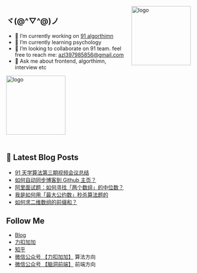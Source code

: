 <img src="https://github-readme-stats.vercel.app/api?username=azl397985856&show_icons=true" alt="logo" height="160" align="right" style="margin: 5px; margin-bottom: 20px;" />


## ヾ(@^▽^@)ノ

- 🔭 I’m currently working on  [91 algorthimn](https://lucifer.ren/blog/2020/10/19/91-algo-2/)
- 🌱 I’m currently learning psychology
- 👯 I’m looking to collaborate on 91 team. feel free to reach me: azl397985856@gmail.com
- 💬 Ask me about frontend, algorthimn, interview etc


<img src="https://github-profile-trophy.vercel.app/?username=azl397985856&theme=flat&column=7" alt="logo" height="160" align="center" style="margin: auto; margin-bottom: 20px;" />

## 📕 Latest Blog Posts

<!-- BLOG-POST-LIST:START -->
- [91 天学算法第三期视频会议总结](https://lucifer.ren/blog/2021/03/01/91meeting-season-3-1/)
- [如何自动同步博客到 Github 主页？](https://lucifer.ren/blog/2021/02/27/github-blog-auto/)
- [阿里面试题：如何寻找「两个数组」的中位数？](https://lucifer.ren/blog/2021/02/25/leetcode-median/)
- [我是如何用「最大公约数」秒杀算法题的](https://lucifer.ren/blog/2021/02/24/gcd/)
- [如何求二维数组的前缀和？](https://lucifer.ren/blog/2021/02/20/2d-pre/)
<!-- BLOG-POST-LIST:END -->
##  Follow Me

- [Blog](https://lucifer.ren/blog/)
- [力扣加加](http://leetcode-solution.cn/) 
- [知乎](https://www.zhihu.com/people/lu-xiao-13-70)
- [微信公众号 【力扣加加】](https://tva1.sinaimg.cn/large/007S8ZIlly1gfcuzagjalj30p00dwabs.jpg) 算法方向
- [微信公众号 【脑洞前端】](https://tva1.sinaimg.cn/large/007S8ZIlly1gfxro1x125j30oz0dw43s.jpg) 前端方向


